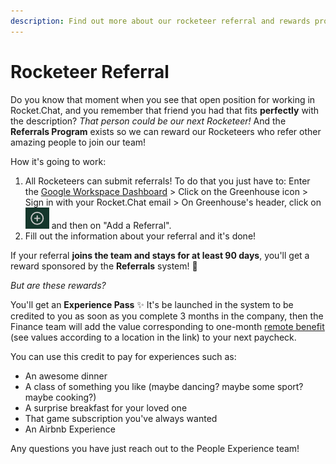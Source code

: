 ```yaml
---
description: Find out more about our rocketeer referral and rewards program!
---
```


# Rocketeer Referral

Do you know that moment when you see that open position for working in Rocket.Chat, and you remember that friend you had that fits **perfectly** with the description? _That person could be our next Rocketeer!_ And the **Referrals Program** exists so we can reward our Rocketeers who refer other amazing people to join our team!

How it's going to work:

1. All Rocketeers can submit referrals! To do that you just have to: Enter the [Google Workspace Dashboard](https://workspace.google.com/dashboard) > Click on the Greenhouse icon > Sign in with your Rocket.Chat email > On Greenhouse's header, click on![](<../../.gitbook/assets/image (18) (4) (2) (13).png>) and then on "Add a Referral".
2. Fill out the information about your referral and it's done!

If your referral **joins the team and stays for at least 90 days**, you'll get a reward sponsored by the **Referrals** system! **🍾**

_But are these rewards?_

You'll get an **Experience Pass** ✨ It's be launched in the system to be credited to you as soon as you complete 3 months in the company, then the Finance team will add the value corresponding to one-month [remote benefit](https://handbook.rocket.chat/company/people/entering-rocket.chat/benefits/remote-benefit) (see values according to a location in the link) to your next paycheck.

You can use this credit to pay for experiences such as:

* An awesome dinner
* A class of something you like (maybe dancing? maybe some sport? maybe cooking?)
* A surprise breakfast for your loved one
* That game subscription you've always wanted
* An Airbnb Experience

Any questions you have just reach out to the People Experience team!
